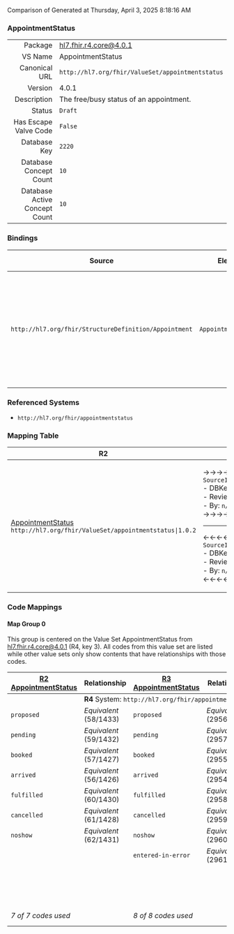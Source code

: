 Comparison of 
Generated at Thursday, April 3, 2025 8:18:16 AM

### AppointmentStatus

|      |     |
| ---: | --- |
| Package | hl7.fhir.r4.core@4.0.1 |
| VS Name | AppointmentStatus |
| Canonical URL | `http://hl7.org/fhir/ValueSet/appointmentstatus` |
| Version | 4.0.1 |
| Description | The free/busy status of an appointment. |
| Status | `Draft` |
| Has Escape Valve Code | `False` |
| Database Key | `2220` |
| Database Concept Count | `10` |
| Database Active Concept Count | `10` |
### Bindings

| Source | Element | Binding | Strength | Element Short |
| ------ | ------- | ------- | -------- | ------------- |
| `http://hl7.org/fhir/StructureDefinition/Appointment` | `Appointment.status` | `http://hl7.org/fhir/ValueSet/appointmentstatus\|4.0.1` | `Required` | proposed \| pending \| booked \| arrived \| fulfilled \| cancelled \| noshow \| entered-in-error \| checked-in \| waitlist |

### Referenced Systems

* `http://hl7.org/fhir/appointmentstatus`
### Mapping Table

| R2 | Comparison | R3 | Comparison | R4 | Comparison | R4B | Comparison | R5
| --- | --- | --- | --- | --- | --- | --- | --- | ---
| [AppointmentStatus](/docs/R2/ValueSets/AppointmentStatus.md)<br/> `http://hl7.org/fhir/ValueSet/appointmentstatus\|1.0.2` | →→→→→→→<br/>`SourceIsNarrowerThanTarget`<br/>- DBKey: `13`<br/>- Reviewed: `n/a`<br/>- By: `n/a`<br/>→→→→→→→<hr/>←←←←←←←<br/>`SourceIsBroaderThanTarget`<br/>- DBKey: `172`<br/>- Reviewed: `n/a`<br/>- By: `n/a`<br/>←←←←←←←| [AppointmentStatus](/docs/R3/ValueSets/AppointmentStatus.md)<br/> `http://hl7.org/fhir/ValueSet/appointmentstatus\|3.0.2` | →→→→→→→<br/>`SourceIsNarrowerThanTarget`<br/>- DBKey: `338`<br/>- Reviewed: `n/a`<br/>- By: `n/a`<br/>→→→→→→→<hr/>←←←←←←←<br/>`SourceIsBroaderThanTarget`<br/>- DBKey: `560`<br/>- Reviewed: `n/a`<br/>- By: `n/a`<br/>←←←←←←←| [AppointmentStatus](/docs/R4/ValueSets/AppointmentStatus.md)<br/> `http://hl7.org/fhir/ValueSet/appointmentstatus\|4.0.1` | →→→→→→→<br/>`Equivalent`<br/>- DBKey: `1385`<br/>- Reviewed: `n/a`<br/>- By: `n/a`<br/>→→→→→→→<hr/>←←←←←←←<br/>`Equivalent`<br/>- DBKey: `1386`<br/>- Reviewed: `n/a`<br/>- By: `n/a`<br/>←←←←←←←| [AppointmentStatus](/docs/R4B/ValueSets/AppointmentStatus.md)<br/> `http://hl7.org/fhir/ValueSet/appointmentstatus\|4.3.0` | →→→→→→→<br/>`Equivalent`<br/>- DBKey: `782`<br/>- Reviewed: `n/a`<br/>- By: `n/a`<br/>→→→→→→→<hr/>←←←←←←←<br/>`Equivalent`<br/>- DBKey: `1043`<br/>- Reviewed: `n/a`<br/>- By: `n/a`<br/>←←←←←←←| [AppointmentStatus](/docs/R5/ValueSets/AppointmentStatus.md)<br/> `http://hl7.org/fhir/ValueSet/appointmentstatus\|5.0.0` 

### Code Mappings


#### Map Group 0

This group is centered on the Value Set AppointmentStatus from hl7.fhir.r4.core@4.0.1 (R4, key 3).
All codes from this value set are listed while other value sets only show contents that have relationships with those codes.

| [R2 AppointmentStatus](/docs/R2/ValueSets/AppointmentStatus.md)| Relationship | [R3 AppointmentStatus](/docs/R3/ValueSets/AppointmentStatus.md)| Relationship | R4 AppointmentStatus| Relationship | [R4B AppointmentStatus](/docs/R4B/ValueSets/AppointmentStatus.md)| Relationship | [R5 AppointmentStatus](/docs/R5/ValueSets/AppointmentStatus.md)
| --- | --- | --- | --- | --- | --- | --- | --- | ---
| <td colspan="8">**R4** System: `http://hl7.org/fhir/appointmentstatus`
| `proposed`| _Equivalent_ <br/>(58/1433)| `proposed`| _Equivalent_ <br/>(2956/5163)| **`proposed`**| _Equivalent_ <br/>(14466/14467)| `proposed`| _Equivalent_ <br/>(7473/9735)| `proposed`
| `pending`| _Equivalent_ <br/>(59/1432)| `pending`| _Equivalent_ <br/>(2957/5162)| **`pending`**| _Equivalent_ <br/>(14468/14469)| `pending`| _Equivalent_ <br/>(7474/9736)| `pending`
| `booked`| _Equivalent_ <br/>(57/1427)| `booked`| _Equivalent_ <br/>(2955/5156)| **`booked`**| _Equivalent_ <br/>(14470/14471)| `booked`| _Equivalent_ <br/>(7472/9734)| `booked`
| `arrived`| _Equivalent_ <br/>(56/1426)| `arrived`| _Equivalent_ <br/>(2954/5155)| **`arrived`**| _Equivalent_ <br/>(14472/14473)| `arrived`| _Equivalent_ <br/>(7471/9733)| `arrived`
| `fulfilled`| _Equivalent_ <br/>(60/1430)| `fulfilled`| _Equivalent_ <br/>(2958/5160)| **`fulfilled`**| _Equivalent_ <br/>(14474/14475)| `fulfilled`| _Equivalent_ <br/>(7475/9737)| `fulfilled`
| `cancelled`| _Equivalent_ <br/>(61/1428)| `cancelled`| _Equivalent_ <br/>(2959/5157)| **`cancelled`**| _Equivalent_ <br/>(14476/14477)| `cancelled`| _Equivalent_ <br/>(7476/9738)| `cancelled`
| `noshow`| _Equivalent_ <br/>(62/1431)| `noshow`| _Equivalent_ <br/>(2960/5161)| **`noshow`**| _Equivalent_ <br/>(14478/14479)| `noshow`| _Equivalent_ <br/>(7477/9739)| `noshow`
| | | `entered-in-error`| _Equivalent_ <br/>(2961/5159)| **`entered-in-error`**| _Equivalent_ <br/>(14480/14481)| `entered-in-error`| _Equivalent_ <br/>(7479/9741)| `entered-in-error`
| | | | | **`checked-in`**| _Equivalent_ <br/>(14482/14483)| `checked-in`| _Equivalent_ <br/>(7480/9742)| `checked-in`
| | | | | **`waitlist`**| _Equivalent_ <br/>(14484/14485)| `waitlist`| _Equivalent_ <br/>(7478/9740)| `waitlist`
| *7 of 7 codes used* | | *8 of 8 codes used* | | *10 of 10 codes used* | | *10 of 10 codes used* | | *10 of 10 codes used* 


